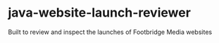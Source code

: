# java-website-launch-reviewer
Built to review and inspect the launches of Footbridge Media websites
